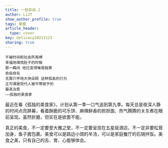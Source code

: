 ```yaml
---
title: 一些杂谈.1
author: LiJT
show_author_profile: true
tags: 美食
article_header:
  type: cover
key: delicacy20211123
sharing: true
---
```


```
不被时间和社会所束缚
幸福地填饱肚子的时候
那一瞬间 他已变得唯我独尊
自由自在
无需介怀地大快朵颐 这种孤高的行为
正可谓是现代人被平等赋予的
最高治愈
——孤独的美食家
```

最近在看《孤独的美食家》，计划从第一季一口气追到第九季。每天总是夜深人静的时间点亮屏幕，看着酥脆的可乐饼、麻辣鲜香的担担面、热气腾腾的关东煮在眼前呈现。虽然折磨，但实在是欲罢不能。

真正的美食，不一定要登大雅之堂，不一定要呈现在五星级酒店，不一定非要松茸加身，鱼子酱包裹。美食可以是路边小馆的羊汤，可以是家庭餐厅的石锅拌饭。美食之美，只有自己的舌、胃、心能够体会。


<!--more-->
